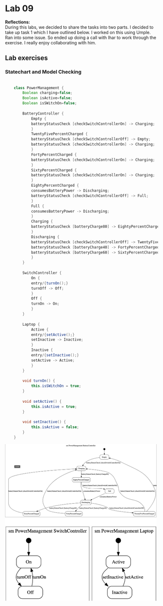 # Lab 09

**Reflections:**       
During this labs, we decided to share the tasks into two parts. I decided to take up task 1 which I have outlined below. I worked on this using Umple. Ran into some issue. So ended up doing a call with Ihar to work through the exercise. I really enjoy collaborating with him.      

## Lab exercises
### Statechart and Model Checking

```java
 
    class PowerManagement {
        Boolean charging=false;
        Boolean isActive=false;
        Boolean isSWitchOn=false;
        
        BatteryController {
            Empty { 
            batteryStatusCheck [checkSwitchControllerOn] -> Charging;
            }
            TwentyFivePercentCharged { 
            batteryStatusCheck [checkSwitchControllerOff] -> Empty;
            batteryStatusCheck [checkSwitchControllerOn] -> Charging;
            }
            FortyPercentCharged { 
            batteryStatusCheck [checkSwitchControllerOn] -> Charging;
            }
            SixtyPercentCharged { 
            batteryStatusCheck [checkSwitchControllerOn] -> Charging;
            }
            EightyPercentCharged { 
            consumesBatteryPower -> Discharging;
            batteryStatusCheck [checkSwitchControllerOff] -> Full;
            }
            Full { 
            consumesBatteryPower -> Discharging;
            }
            Charging {
            batteryStatusCheck [batteryCharge80] -> EightyPercentCharged;
            }
            Discharging {
            batteryStatusCheck [checkSwitchControllerOff] -> TwentyFivePercentCharged;
            batteryStatusCheck [batteryCharge40] -> FortyPercentCharged;
            batteryStatusCheck [batteryCharge60] -> SixtyPercentCharged;
            }
        }
        
        SwitchController {
            On { 
            entry/{turnOn();}
            turnOff -> Off;
            }
            Off { 
            turnOn -> On;
            }
        }
        
        Laptop {
            Active { 
            entry/{setActive();}
            setInactive -> Inactive; 
            }
            Inactive { 
            entry/{setInactive();}
            setActive -> Active; 
            }
        }
        
        void turnOn() {  
            this.isSWitchOn = true;
        }  
        
        void setActive() {  
            this.isActive = true;
        }  
        
        void setInactive() {  
            this.isActive = false;
        }  
    }
```
<img src="../assets/lab09/statechart_01.png" alt="State Chart - Battery Controller" width="500"/>
<img src="../assets/lab09/statechart_02.png" alt="State Chart - Switch Controller" width="500"/>